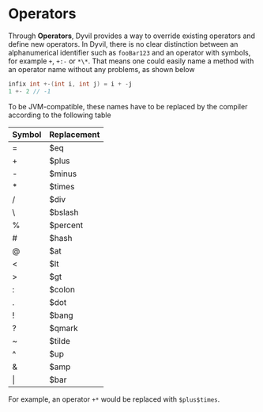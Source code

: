 # Operators


Through **Operators**, Dyvil provides a way to override existing operators and define new operators. In Dyvil, there is no clear distinction between an alphanumerical identifier such as `fooBar123` and an operator with symbols, for example `+`, `+:-` or `*\*`. That means one could easily name a method with an operator name without any problems, as shown below

```scala
infix int +-(int i, int j) = i + -j
1 +- 2 // -1
```

To be JVM-compatible, these names have to be replaced by the compiler according to the following table

| Symbol | Replacement |
|--------|-------------|
| =      | $eq         |
| +      | $plus       |
| -      | $minus      |
| *      | $times      |
| /      | $div        |
| \      | $bslash     |
| %      | $percent    |
| #      | $hash       |
| @      | $at         |
| <      | $lt         |
| >      | $gt         |
| :      | $colon      |
| .      | $dot        |
| !      | $bang       |
| ?      | $qmark      |
| ~      | $tilde      |
| ^      | $up         |
| &      | $amp        |
| &#124;  | $bar        |

For example, an operator `+*` would be replaced with `$plus$times`.
